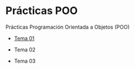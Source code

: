 # Prácticas POO
Prácticas Programación Orientada a Objetos (POO)

- [Tema 01](https://github.com/subaustis/practicas_poo/blob/master/poo_01/README.md)

- Tema 02

- Tema 03
